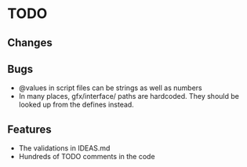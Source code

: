 # TODO

## Changes

## Bugs

* @values in script files can be strings as well as numbers
* In many places, gfx/interface/ paths are hardcoded. They should be looked up from the defines instead.

## Features

* The validations in IDEAS.md
* Hundreds of TODO comments in the code
